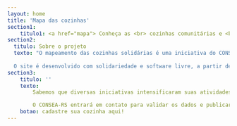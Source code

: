 ```yaml
---
layout: home
title: 'Mapa das cozinhas'
section1:
    titulo1: <a href="mapa"> Conheça as <br> cozinhas comunitárias e <br> pontos populares de alimentação <br> do Rio Grande do Sul</a>
section2:
  titulo: Sobre o projeto
  texto: "O mapeamento das cozinhas solidárias é uma iniciativa do CONSEA-RS com apoio do Instituto Aaron Swartz para fornecer informação de qualidade para a população.
  
  O site é desenvolvido com solidariedade e software livre, a partir de um fork de um projeto da <a href='https://silo.org.br/'> Silo – Arte e Latitude Rural </a>."
section3:
    titulo: ''
    texto:
        Sabemos que diversas iniciativas intensificaram suas atividades e outras surgiram na esteira das enchentes, para cadastrar os dados da sua iniciativa preencha o formulário abaixo.

        O CONSEA-RS entrará em contato para validar os dados e publicar a sua cozinha no mapa.
    botao: cadastre sua cozinha aqui!
---
```

